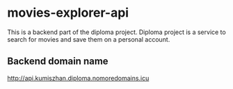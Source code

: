 # movies-explorer-api
This is a backend part of the diploma project. Diploma project is a service to search for movies and save them on a personal account.

## Backend domain name
http://api.kumiszhan.diploma.nomoredomains.icu
